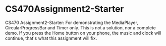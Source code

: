 # CS470Assignment2-Starter

CS470 Assignment2-Starter: For demonstrating the MediaPlayer, CircularProgressBar and Timer only. This is not a solution, nor a complete demo. If you press the Home button on your phone, the music and clock will continue, that's what this assignment will fix. 
